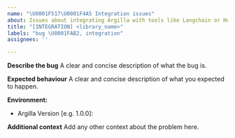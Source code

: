 ```yaml
---
name: "\U0001F517‍\U0001F4A5 Integration issues"
about: Issues about integrating Argilla with tools like Langchain or Hugging Face
title: "[INTEGRATION] <library_name>"
labels: "bug \U0001FAB2, integration"
assignees: ''

---
```


<!--  Ask David for help you to contribute https://calendly.com/alvarobartt-argilla or feel free to submit a pull request straight away: https://github.com/argilla-io/argilla/pulls or  -->

**Describe the bug**
A clear and concise description of what the bug is.

**Expected behaviour**
A clear and concise description of what you expected to happen.

**Environment:**
 - Argilla Version [e.g. 1.0.0]:

**Additional context**
Add any other context about the problem here.
